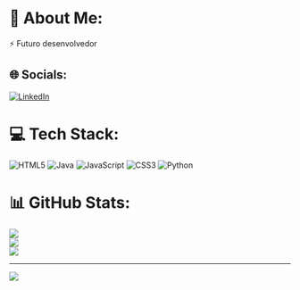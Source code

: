 # 💫 About Me:
⚡ Futuro desenvolvedor


## 🌐 Socials:
[![LinkedIn](https://img.shields.io/badge/LinkedIn-%230077B5.svg?logo=linkedin&logoColor=white)](https://linkedin.com/in/https://www.linkedin.com/in/miguel-santos-305a42224/) 

# 💻 Tech Stack:
![HTML5](https://img.shields.io/badge/html5-%23E34F26.svg?style=for-the-badge&logo=html5&logoColor=white) ![Java](https://img.shields.io/badge/java-%23ED8B00.svg?style=for-the-badge&logo=java&logoColor=white) ![JavaScript](https://img.shields.io/badge/javascript-%23323330.svg?style=for-the-badge&logo=javascript&logoColor=%23F7DF1E) ![CSS3](https://img.shields.io/badge/css3-%231572B6.svg?style=for-the-badge&logo=css3&logoColor=white) ![Python](https://img.shields.io/badge/python-3670A0?style=for-the-badge&logo=python&logoColor=ffdd54)
# 📊 GitHub Stats:
![](https://github-readme-stats.vercel.app/api?username=MiguelSantosSB&theme=dracula&hide_border=false&include_all_commits=false&count_private=true)<br/>
![](https://github-readme-streak-stats.herokuapp.com/?user=MiguelSantosSB&theme=dracula&hide_border=false)<br/>
![](https://github-readme-stats.vercel.app/api/top-langs/?username=MiguelSantosSB&theme=dracula&hide_border=false&include_all_commits=false&count_private=true&layout=compact)

---
[![](https://visitcount.itsvg.in/api?id=MiguelSantosSB&icon=0&color=0)](https://visitcount.itsvg.in)

<!-- Proudly created with GPRM ( https://gprm.itsvg.in ) -->